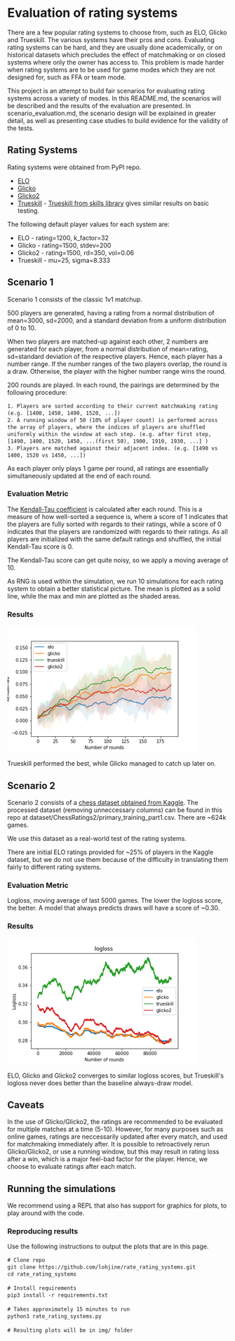 # Evaluation of rating systems

There are a few popular rating systems to choose from, such as ELO, Glicko and Trueskill. The various systems have their pros and cons. Evaluating rating systems can be hard, and they are usually done academically, or on historical datasets which precludes the effect of matchmaking or on closed systems where only the owner has access to. This problem is made harder when rating systems are to be used for game modes which they are not designed for, such as FFA or team mode.

This project is an attempt to build fair scenarios for evaluating rating systems across a variety of modes. In this README.md, the scenarios will be described and the results of the evaluation are presented. In scenario_evaluation.md, the scenario design will be explained in greater detail, as well as presenting case studies to build evidence for the validity of the tests.

## Rating Systems

Rating systems were obtained from PyPI repo.

* [ELO](https://pypi.org/project/elo/)
* [Glicko](https://pypi.org/project/skills/)
* [Glicko2](https://pypi.org/project/glicko2/) 
* [Trueskill](https://pypi.org/project/trueskill/) - [Trueskill from skills library](https://pypi.org/project/skills/) gives similar results on basic testing.

The following default player values for each system are:
* ELO - rating=1200, k_factor=32
* Glicko - rating=1500, stdev=200
* Glicko2 - rating=1500, rd=350, vol=0.06
* Trueskill - mu=25, sigma=8.333

## Scenario 1

Scenario 1 consists of the classic 1v1 matchup. 

500 players are generated, having a rating from a normal distribution of mean=3000, sd=2000, and a standard deviation from a uniform distribution of 0 to 10.

When two players are matched-up against each other, 2 numbers are generated for each player, from a normal distribution of mean=rating, sd=standard deviation of the respective players. Hence, each player has a number range. If the number ranges of the two players overlap, the round is a draw. Otherwise, the player with the higher number range wins the round.

200 rounds are played. In each round, the pairings are determined by the following procedure:

```
1. Players are sorted according to their current matchmaking rating (e.g. [1400, 1450, 1490, 1520, ...])
2. A running window of 50 (10% of player count) is performed across the array of players, where the indices of players are shuffled uniformly within the window at each step. (e.g. after first step, [1490, 1400, 1520, 1450, ...(first 50), 1900, 1910, 1930, ...] )
3. Players are matched against their adjacent index. (e.g. [1490 vs 1400, 1520 vs 1450, ...])
```

As each player only plays 1 game per round, all ratings are essentially simultaneously updated at the end of each round.

### Evaluation Metric

The [Kendall-Tau coefficient](https://en.wikipedia.org/wiki/Kendall_rank_correlation_coefficient) is calculated after each round. This is a measure of how well-sorted a sequence is, where a score of 1 indicates that the players are fully sorted with regards to their ratings, while a score of 0 indicates that the players are randomized with regards to their ratings. As all players are initialized with the same default ratings and shuffled, the initial Kendall-Tau score is 0.

The Kendall-Tau score can get quite noisy, so we apply a moving average of 10.

As RNG is used within the simulation, we run 10 simulations for each rating system to obtain a better statistical picture. The mean is plotted as a solid line, while the max and min are plotted as the shaded areas.

### Results

![scenario1result](img/scenario1.png)

Trueskill performed the best, while Glicko managed to catch up later on.


## Scenario 2

Scenario 2 consists of a [chess dataset obtained from Kaggle](https://www.kaggle.com/c/ChessRatings2/data). The processed dataset (removing unneccessary columns) can be found in this repo at dataset/ChessRatings2/primary_training_part1.csv. There are ~624k games.

We use this dataset as a real-world test of the rating systems.

There are initial ELO ratings provided for ~25% of players in the Kaggle dataset, but we do not use them because of the difficulty in translating them fairly to different rating systems.

### Evaluation Metric

Logloss, moving average of last 5000 games. The lower the logloss score, the better. A model that always predicts draws will have a score of ~0.30.

### Results

![scenario2result](img/scenario2.png)

ELO, Glicko and Glicko2 converges to similar logloss scores, but Trueskill's logloss never does better than the baseline always-draw model.


## Caveats

In the use of Glicko/Glicko2, the ratings are recommended to be evaluated for multiple matches at a time (5-10). However, for many purposes such as online games, ratings are neccessarily updated after every match, and used for matchmaking immediately after. It is possible to retroactively rerun Glicko/Glicko2, or use a running window, but this may result in rating loss after a win, which is a major feel-bad factor for the player. Hence, we choose to evaluate ratings after each match.


## Running the simulations

We recommend using a REPL that also has support for graphics for plots, to play around with the code.

### Reproducing results

Use the following instructions to output the plots that are in this page.

```
# Clone repo
git clone https://github.com/lohjine/rate_rating_systems.git
cd rate_rating_systems

# Install requirements
pip3 install -r requirements.txt

# Takes approximately 15 minutes to run
python3 rate_rating_systems.py

# Resulting plots will be in img/ folder
```







